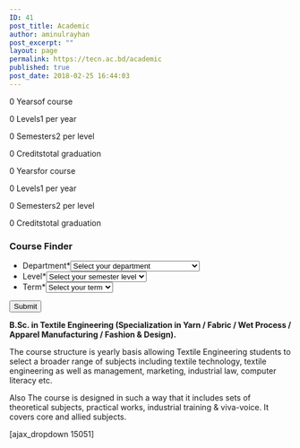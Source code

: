 ```yaml
---
ID: 41
post_title: Academic
author: aminulrayhan
post_excerpt: ""
layout: page
permalink: https://tecn.ac.bd/academic
published: true
post_date: 2018-02-25 16:44:03
---
```

0
Yearsof course
<!-- .pp-counter-container -->
0
Levels1 per year
<!-- .pp-counter-container -->
0
Semesters2 per level
<!-- .pp-counter-container -->
0
Creditstotal graduation
<!-- .pp-counter-container -->
0
Yearsfor course
<!-- .pp-counter-container -->
0
Levels1 per year
<!-- .pp-counter-container -->
0
Semesters2 per level
<!-- .pp-counter-container -->
0
Creditstotal graduation
<!-- .pp-counter-container -->
<h3>Course Finder</h3>
<form id="gform_19" action="/wp-admin/admin-ajax.php" enctype="multipart/form-data" method="post">
<ul id="gform_fields_19" class="gform_fields top_label form_sublabel_below description_below">
 	<li id="field_19_6" class="gfield gfield_contains_required field_sublabel_below field_description_below gfield_visibility_visible"><label class="gfield_label" for="input_19_6">Department*</label><select id="input_19_6" class="large gfield_select" name="input_6" aria-required="true" aria-invalid="false">
<option class="gf_placeholder" selected="selected" value="">Select your department</option>
<option value="yme">Yarn Manufacturing Engineering</option>
<option value="fme">Fabric Manufacturing Engineering</option>
<option value="wpe">Wet Processing Engineering</option>
<option value="ame">Apparel Manufacturing Engineering</option>
</select></li>
 	<li id="field_19_4" class="gfield gf_left_half gfield_contains_required field_sublabel_below field_description_below gfield_visibility_visible"><label class="gfield_label" for="input_19_4">Level*</label><select id="input_19_4" class="large gfield_select" name="input_4" aria-required="true" aria-invalid="false">
<option class="gf_placeholder" selected="selected" value="">Select your semester level</option>
<option value="1">Level 1</option>
<option value="2">Level 2</option>
<option value="3">Level 3</option>
<option value="4">Level 4</option>
</select></li>
 	<li id="field_19_5" class="gfield gf_right_half gfield_contains_required field_sublabel_below field_description_below gfield_visibility_visible"><label class="gfield_label" for="input_19_5">Term*</label><select id="input_19_5" class="large gfield_select" name="input_5" aria-required="true" aria-invalid="false">
<option class="gf_placeholder" selected="selected" value="">Select your term</option>
<option value="1">Term I</option>
<option value="2">Term II</option>
</select></li>
</ul>
<input id="gform_submit_button_19" class="gform_button button" type="submit" value="Submit" />
<input class="gform_hidden" name="is_submit_19" type="hidden" value="1" />
<input class="gform_hidden" name="gform_submit" type="hidden" value="19" />
<input class="gform_hidden" name="gform_unique_id" type="hidden" value="" />
<input class="gform_hidden" name="state_19" type="hidden" value="WyJbXSIsImY3Nzc5YTM3YjM0MGY0ZGU3YTU5Y2I0NTg4YzQ3Y2MzIl0=" />
<input id="gform_target_page_number_19" class="gform_hidden" name="gform_target_page_number_19" type="hidden" value="0" />
<input id="gform_source_page_number_19" class="gform_hidden" name="gform_source_page_number_19" type="hidden" value="1" />
<input name="gform_field_values" type="hidden" value="" />

</form><b>B.Sc. in Textile Engineering (Specialization in Yarn / Fabric / Wet Process / Apparel Manufacturing / Fashion &amp; Design). </b>

The course structure is yearly basis allowing Textile Engineering students to select a broader range of subjects including textile technology, textile engineering as well as management, marketing, industrial law, computer literacy etc.

Also The course is designed in such a way that it includes sets of theoretical subjects, practical works, industrial training &amp; viva-voice. It covers core and allied subjects.

[ajax_dropdown 15051]